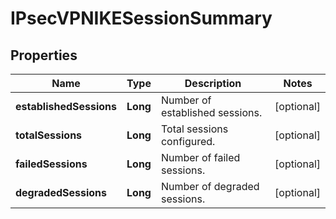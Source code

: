 # IPsecVPNIKESessionSummary

## Properties
Name | Type | Description | Notes
------------ | ------------- | ------------- | -------------
**establishedSessions** | **Long** | Number of established sessions. |  [optional]
**totalSessions** | **Long** | Total sessions configured. |  [optional]
**failedSessions** | **Long** | Number of failed sessions. |  [optional]
**degradedSessions** | **Long** | Number of degraded sessions. |  [optional]
